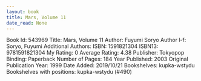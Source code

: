 ```yaml
---
layout: book
title: Mars, Volume 11
date_read: None
---
```


Book Id: 543969
Title: Mars, Volume 11
Author: Fuyumi Soryo
Author l-f: Soryo, Fuyumi
Additional Authors: 
ISBN: 1591821304
ISBN13: 9781591821304
My Rating: 0
Average Rating: 4.38
Publisher: Tokyopop
Binding: Paperback
Number of Pages: 184
Year Published: 2003
Original Publication Year: 1999
Date Added: 2019/10/21
Bookshelves: kupka-wstydu
Bookshelves with positions: kupka-wstydu (#490)

